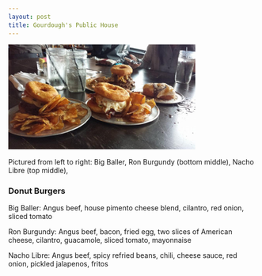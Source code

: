 ```yaml
---
layout: post
title: Gourdough's Public House
---
```


<img src="/food_pics/Gourdough's__Public_House_austin_donuts_Ron_Burgundy.jpg" alt="Gourdough's Public House" style="width:75%;text-align:center;margin: auto;">

Pictured from left to right: Big Baller, Ron Burgundy (bottom middle), Nacho Libre (top middle), 

### Donut Burgers

Big Baller: Angus beef, house pimento cheese blend, cilantro, red onion, sliced tomato

Ron Burgundy: Angus beef, bacon, fried egg, two slices of American cheese, cilantro, guacamole, sliced tomato, mayonnaise

Nacho Libre: Angus beef, spicy refried beans, chili, cheese sauce, red onion, pickled jalapenos, fritos